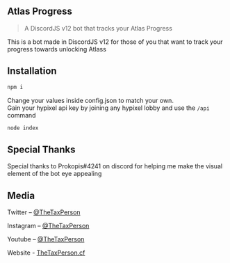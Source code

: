 ## Atlas Progress
> A DiscordJS v12 bot that tracks your Atlas Progress

This is a bot made in DiscordJS v12 for those of you that want to track your progress towards unlocking Atlass

## Installation

```sh
npm i
```
Change your values inside config.json to match your own.
<br>Gain your hypixel api key by joining any hypixel lobby and use the ```/api``` command
```sh
node index
```

## Special Thanks
Special thanks to Prokopis#4241 on discord for helping me make the visual element of the bot eye appealing
## Media

Twitter – [@TheTaxPerson](https://twitter.com/TheTaxPerson)

Instagram – [@TheTaxPerson](https://instagram.com/TheTaxPerson)

Youtube – [@TheTaxPerson](https://youtube.com/TheTaxPerson)

Website - [TheTaxPerson.cf](https://www.thetaxperson.cf)


